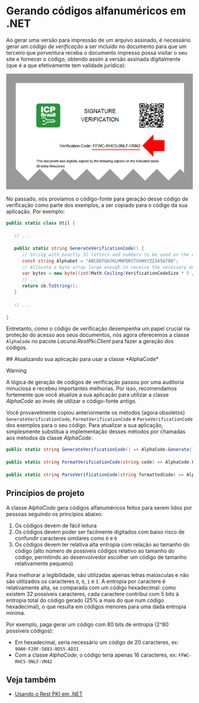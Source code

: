 ﻿# Gerando códigos alfanuméricos em .NET

Ao gerar uma versão para impressão de um arquivo assinado, é necessário gerar um *código de verificação* a ser
incluido no documento para que um terceiro que porventura receba o documento impresso possa visitar o seu site e fornecer o
código, obtendo assim a versão assinada digitalmente (que é a que efetivamente tem validade jurídica):

![Codigo de verificacao](../../../../images/verification-code.png)

No passado, nós províamos o código-fonte para geração desse código de verificação como parte dos exemplos, a ser copiado
para o código da sua aplicação. Por exemplo:

```cs
public static class Util {
   
   // ...

   public static string GenerateVerificationCode() {
      // String with exactly 32 letters and numbers to be used on the codes.
      const string Alphabet = "ABCDEFGHJKLMNPQRSTUVWXYZ23456789";
      // Allocate a byte array large enough to receive the necessary entropy
      var bytes = new byte[(int)Math.Ceiling(VerificationCodeSize * 5 / 8.0)];
      // ...
      return sb.ToString();
   }

   // ...

}
```

Entretanto, como o código de verificação desempenha um papel crucial na proteção do acesso aos seus documentos, nós
agora oferecemos a classe `AlphaCode` no pacote *Lacuna.RestPki.Client* para fazer a geração dos códigos.

<a name="update-code" />
## Atualizando sua aplicação para usar a classe *AlphaCode*

> [!WARNING]
> A lógica de geração de códigos de verificação passou por uma auditoria minuciosa e recebeu importantes melhorias.
> Por isso, recomendamos fortemente que você atualize a sua aplicação para utilizar a classe *AlphaCode* ao invés de utilizar
> o código-fonte antigo.

Você provavelmente copiou anteriormente os métodos (agora obsoletos) `GenerateVerificationCode`, `FormatVerificationCode` e `ParseVerificationCode`
dos exemplos para o seu código. Para atualizar a sua aplicação, simplesmente substitua a implementação desses métodos por chamadas aos métodos
da classe *AlphaCode*:

```cs
public static string GenerateVerificationCode() => AlphaCode.Generate();

public static string FormatVerificationCode(string code) => AlphaCode.Format(code);

public static string ParseVerificationCode(string formattedCode) => AlphaCode.Parse(code);
```

## Princípios de projeto

A classe *AlphaCode* gera códigos alfanuméricos feitos para serem lidos por pessoas seguindo os princípios abaixo:

1. Os códigos devem de fácil leitura
1. Os códigos devem poder ser facilmente digitados com baixo risco de confundir caracteres similares como `O` e `0`
1. Os códigos devem ter relativa alta entropia com relação ao tamanho do código (alto número de possíveis códigos relativo ao tamanho
   do código, permitindo ao desenvolvedor escolher um código de tamanho relativamente pequeno)

Para melhorar a legibilidade, são utilizadas apenas letras maiúsculas e não são utilizados os caracteres `O`, `0`, `1` e `I`. A entropia
por caractere é relativamente alta, se comparada com um código hexadecimal: como existem 32 possíveis caracteres, cada caractere contribui
com 5 bits à entropia total do código gerado (25% a mais do que num código hexadecimal), o que resulta em códigos menores para uma dada entropia mínima.

Por exemplo, paga gerar um código com 80 bits de entropia (2^80 possíveis códigos):

* Em hexadecimal, seria necessário um código de 20 caracteres, ex: `90A0-F20F-5883-8D55-AD31`
* Com a classe *AlphaCode*, o código teria apenas 16 caracteres, ex: `FFWC-RHC5-9NLF-VM42`

## Veja também

* [Usando o Rest PKI em .NET](index.md)
